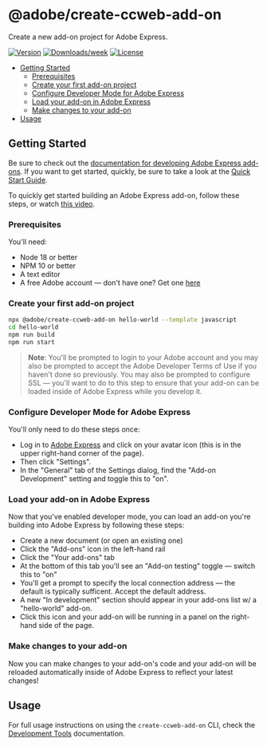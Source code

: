 # @adobe/create-ccweb-add-on

Create a new add-on project for Adobe Express.

[![Version](https://img.shields.io/npm/v/@adobe/create-ccweb-add-on.svg)](https://npmjs.org/package/@adobe/create-ccweb-add-on)
[![Downloads/week](https://img.shields.io/npm/dw/@adobe/create-ccweb-add-on.svg)](https://npmjs.org/package/@adobe/create-ccweb-add-on)
[![License](https://img.shields.io/badge/License-MIT-blue.svg)](https://opensource.org/license/mit)

<!-- toc -->

-   [Getting Started](#getting-started)
    -   [Prerequisites](#prerequisites)
    -   [Create your first add-on project](#create-your-first-add-on-project)
    -   [Configure Developer Mode for Adobe Express](#configure-developer-mode-for-adobe-express)
    -   [Load your add-on in Adobe Express](#load-your-add-on-in-adobe-express)
    -   [Make changes to your add-on](#make-changes-to-your-add-on)
-   [Usage](#usage)
<!-- tocstop -->

## Getting Started

Be sure to check out the [documentation for developing Adobe Express add-ons](https://developer.adobe.com/express/add-ons/). If you want to get started, quickly, be sure to take a look at the [Quick Start Guide](https://developer.adobe.com/express/add-ons/docs/guides/getting_started/quickstart/).

To quickly get started building an Adobe Express add-on, follow these steps, or watch [this video](https://www.youtube.com/watch?v=kSq4ykQGOdo).

### Prerequisites

You'll need:

-   Node 18 or better
-   NPM 10 or better
-   A text editor
-   A free Adobe account — don't have one? Get one [here](https://www.adobe.com/express/)

### Create your first add-on project

```sh
npx @adobe/create-ccweb-add-on hello-world --template javascript
cd hello-world
npm run build
npm run start
```

> **Note**: You'll be prompted to login to your Adobe account and you may also be prompted to accept the Adobe Developer Terms of Use if you haven't done so previously. You may also be prompted to configure SSL — you'll want to do to this step to ensure that your add-on can be loaded inside of Adobe Express while you develop it.

### Configure Developer Mode for Adobe Express

You'll only need to do these steps once:

-   Log in to [Adobe Express](https://new.express.adobe.com) and click on your avatar icon (this is in the upper right-hand corner of the page).
-   Then click "Settings".
-   In the "General" tab of the Settings dialog, find the "Add-on Development" setting and toggle this to "on".

### Load your add-on in Adobe Express

Now that you've enabled developer mode, you can load an add-on you're building into Adobe Express by following these steps:

-   Create a new document (or open an existing one)
-   Click the "Add-ons" icon in the left-hand rail
-   Click the "Your add-ons" tab
-   At the bottom of this tab you'll see an "Add-on testing" toggle — switch this to "on"
-   You'll get a prompt to specify the local connection address — the default is typically sufficent. Accept the default address.
-   A new "In development" section should appear in your add-ons list w/ a "hello-world" add-on.
-   Click this icon and your add-on will be running in a panel on the right-hand side of the page.

### Make changes to your add-on

Now you can make changes to your add-on's code and your add-on will be reloaded automatically inside of Adobe Express to reflect your latest changes!

## Usage

For full usage instructions on using the `create-ccweb-add-on` CLI, check the [Development Tools](https://developer.adobe.com/express/add-ons/docs/guides/getting_started/dev_tooling/) documentation.
